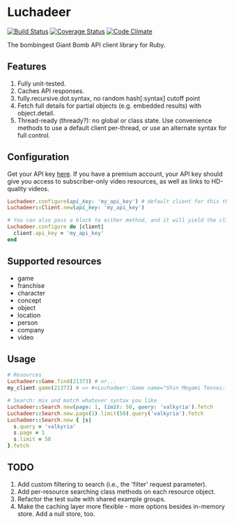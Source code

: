 # Luchadeer

[![Build Status](https://travis-ci.org/paulfri/luchadeer.png?branch=master)][build]
[![Coverage Status](https://coveralls.io/repos/paulfri/luchadeer/badge.png?branch=master)][coverage]
[![Code Climate](https://codeclimate.com/github/paulfri/luchadeer.png)][grade]

[build]: https://travis-ci.org/paulfri/luchadeer
[coverage]: https://coveralls.io/r/paulfri/luchadeer?branch=master
[grade]: https://codeclimate.com/github/paulfri/luchadeer

The bombingest Giant Bomb API client library for Ruby.

## Features
1. Fully unit-tested.
2. Caches API responses.
3. fully.recursive.dot.syntax, no random hash[:syntax] cutoff point
4. Fetch full details for partial objects (e.g. embedded results) with object.detail.
5. Thread-ready (thready?): no global or class state. Use convenience methods to use a default client per-thread, or use an alternate syntax for full control.

## Configuration
Get your API key [here](http://www.giantbomb.com/api). If you have a premium account, your API key should give you access to subscriber-only video resources, as well as links to HD-quality videos.

```ruby
Luchadeer.configure(api_key: 'my_api_key') # default client for this thread
Luchadeer::Client.new(api_key: 'my_api_key')

# You can also pass a block to either method, and it will yield the client object to configure to your liking.
Luchadeer.configure do |client|
  client.api_key = 'my_api_key'
end
```

## Supported resources
* game
* franchise
* character
* concept
* object
* location
* person
* company
* video

## Usage

```ruby
# Resources
Luchadeer::Game.find(21373) # or...
my_client.game(21373) # => #<Luchadeer::Game name="Shin Megami Tensei: Persona 4" ...>

# Search: mix and match whatever syntax you like
Luchadeer::Search.new(page: 1, limit: 50, query: 'valkyria').fetch
Luchadeer::Search.new.page(1).limit(50).query('valkyria').fetch
Luchadeer::Search.new { |s|
  s.query = 'valkyria'
  s.page = 1
  s.limit = 50
}.fetch
```

## TODO
1. Add custom filtering to search (i.e., the 'filter' request parameter).
2. Add per-resource searching class methods on each resource object.
3. Refactor the test suite with shared example groups.
4. Make the caching layer more flexible - more options besides in-memory store. Add a null store, too.
